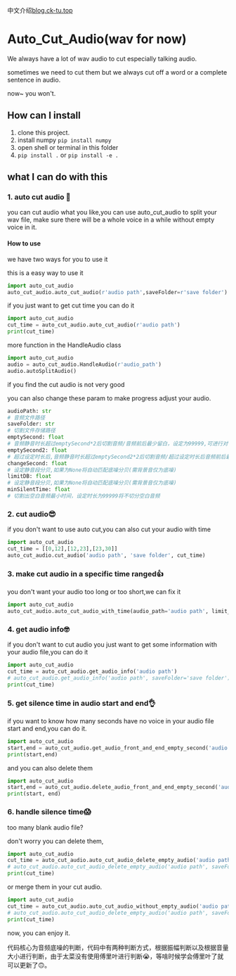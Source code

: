中文介绍[blog.ck-tu.top](http://www.ck-tu.top:7000/2021/04/28/autoCutAudio/)
# Auto_Cut_Audio(wav for now)
We always have a lot of wav audio to cut especially talking audio.

sometimes we need to cut them but we always cut off a word or a complete sentence in audio.

now~ you won't.

## How can I install
1. clone this project.
2. install numpy `pip install numpy`
3. open shell or terminal in this folder
4. `pip install .` or `pip install -e .`

## what I can do with this

### 1. auto cut audio 🧠

you can cut audio what you like,you can use auto_cut_audio to split your wav file, make sure
there will be a whole voice in a while without empty voice in it.

#### How to use
we have two ways for you to use it

this is a easy way to use it
```python
import auto_cut_audio
auto_cut_audio.auto_cut_audio(r'audio path',saveFolder=r'save folder')
```
if you just want to get cut time you can do it
```python
import auto_cut_audio
cut_time = auto_cut_audio.auto_cut_audio(r'audio path')
print(cut_time)
```

more function in the HandleAudio class

```python
import auto_cut_audio
audio = auto_cut_audio.HandleAudio(r'audio_path')
audio.autoSplitAudio()
```
if you find the cut audio is not very good

you can also change these param to make progress adjust your audio.

```python
audioPath: str
# 音频文件路径
saveFolder: str
# 切割文件存储路径
emptySecond: float
# 音频静音时长超过emptySecond*2后切割音频/音频前后最少留白，设定为99999,可进行对切割出的音频时长通过changeSecond设定
emptySecond2: float
# 超过设定时长后,音频静音时长超过emptySecond2*2后切割音频/超过设定时长后音频前后最少留白
changeSecond: float
# 设定静音段分贝,如果为None将自动匹配底噪分贝(需背景音仅为底噪)
limitDB: float
# 设定静音段分贝,如果为None将自动匹配底噪分贝(需背景音仅为底噪)
minSilentTime: float
# 切割出空白音频最小时间，设定时长为99999将不切分空白音频
```

### 2. cut audio😎

if you don't want to use auto cut,you can also cut your audio with time

```python
import auto_cut_audio
cut_time = [[0,12],[12,23],[23,30]]
auto_cut_audio.cut_audio('audio path', 'save folder', cut_time)
```
### 3. make cut audio in a specific time ranged👍
you don't want your audio too long or too short,we can fix it
```python
import auto_cut_audio
auto_cut_audio.auto_cut_audio_with_time(audio_path='audio path', limit_time='audio duration time')
```

### 4. get audio info🤓

if you don't want to cut audio you just want to get some information with your audio file,you can do it

```python
import auto_cut_audio
cut_time = auto_cut_audio.get_audio_info('audio path')
# auto_cut_audio.get_audio_info('audio path', saveFolder='save folder') # when you want save the audio
print(cut_time)
```

### 5. get silence time in audio start and end👌

if you want to know how many seconds have no voice in your audio file start and end,you can do it.

```python
import auto_cut_audio
start,end = auto_cut_audio.get_audio_front_and_end_empty_second('audio path')
print(start,end)
```

and you can also delete them
```python
import auto_cut_audio
start,end = auto_cut_audio.delete_audio_front_and_end_empty_second('audio path')
print(start, end)
```

### 6. handle silence time😱
too many blank audio file?

don't worry you can delete them,

```python
import auto_cut_audio
cut_time = auto_cut_audio.auto_cut_audio_delete_empty_audio('audio path')
# auto_cut_audio.auto_cut_audio_delete_empty_audio('audio path', saveFolder='save folder') # when you want save the audio
print(cut_time)
```
or merge them in your cut audio.
```python
import auto_cut_audio
cut_time = auto_cut_audio.auto_cut_audio_without_empty_audio('audio path')
# auto_cut_audio.auto_cut_audio_delete_empty_audio('audio path', saveFolder='save folder') # when you want save the audio
print(cut_time)
```

now, you can enjoy it.

代码核心为音频底噪的判断，代码中有两种判断方式，根据振幅判断以及根据音量大小进行判断，由于太菜没有使用傅里叶进行判断😭，等啥时候学会傅里叶了就可以更新了🙃。